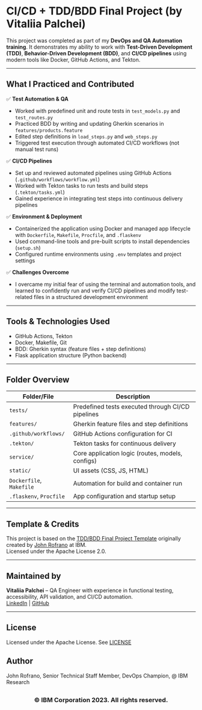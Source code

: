 # CI/CD + TDD/BDD Final Project (by Vitaliia Palchei)

This project was completed as part of my **DevOps and QA Automation training**. It demonstrates my ability to work with **Test-Driven Development (TDD)**, **Behavior-Driven Development (BDD)**, and **CI/CD pipelines** using modern tools like Docker, GitHub Actions, and Tekton.

---

## What I Practiced and Contributed

✅ **Test Automation & QA**
- Worked with predefined unit and route tests in `test_models.py` and `test_routes.py`
- Practiced BDD by writing and updating Gherkin scenarios in `features/products.feature`
- Edited step definitions in `load_steps.py` and `web_steps.py`
- Triggered test execution through automated CI/CD workflows (not manual test runs)

✅ **CI/CD Pipelines**
- Set up and reviewed automated pipelines using GitHub Actions (`.github/workflows/workflow.yml`)
- Worked with Tekton tasks to run tests and build steps (`.tekton/tasks.yml`)
- Gained experience in integrating test steps into continuous delivery pipelines

✅ **Environment & Deployment**
- Containerized the application using Docker and managed app lifecycle with `Dockerfile`, `Makefile`, `Procfile`, and `.flaskenv`
- Used command-line tools and pre-built scripts to install dependencies (`setup.sh`)
- Configured runtime environments using `.env` templates and project settings

✅ **Challenges Overcome**
- I overcame my initial fear of using the terminal and automation tools, and learned to confidently run and verify CI/CD pipelines and modify test-related files in a structured development environment

---

## Tools & Technologies Used

- GitHub Actions, Tekton  
- Docker, Makefile, Git  
- BDD: Gherkin syntax (feature files + step definitions)  
- Flask application structure (Python backend)

---

## Folder Overview

| Folder/File | Description |
|-------------|-------------|
| `tests/` | Predefined tests executed through CI/CD pipelines |
| `features/` | Gherkin feature files and step definitions |
| `.github/workflows/` | GitHub Actions configuration for CI |
| `.tekton/` | Tekton tasks for continuous delivery |
| `service/` | Core application logic (routes, models, configs) |
| `static/` | UI assets (CSS, JS, HTML) |
| `Dockerfile`, `Makefile` | Automation for build and container run |
| `.flaskenv`, `Procfile` | App configuration and startup setup |

---

## Template & Credits

This project is based on the [TDD/BDD Final Project Template](https://github.com/VitaliiaPalchei/xgcyk-tdd-bdd-final-project-template) originally created by [John Rofrano](https://github.com/jrofrano) at IBM.  
Licensed under the Apache License 2.0.

---

## Maintained by

**Vitaliia Palchei** – QA Engineer with experience in functional testing, accessibility, API validation, and CI/CD automation.  
[LinkedIn](https://linkedin.com/in/vitaliia-palchei) | [GitHub](https://github.com/VitaliiaPalchei)

---

## License

Licensed under the Apache License. See [LICENSE](/LICENSE)

## Author

John Rofrano, Senior Technical Staff Member, DevOps Champion, @ IBM Research

## <h3 align="center"> © IBM Corporation 2023. All rights reserved. <h3/>
